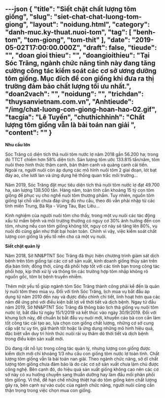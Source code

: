 ---json
{
    "title": "Siết chặt chất lượng tôm giống",
    "slug": "siet-chat-chat-luong-tom-giong",
    "layout": "noidung.html",
    "category": "danh-muc.ky-thuat.nuoi-tom",
    "tag": [
        "benh-tom",
        "tom-giong",
        "tom-thit"
    ],
    "date": "2019-05-02T17:00:00.000Z",
    "draft": false,
    "tieude": "",
    "doan gioi thieu": "",
    "doangioithieu": "Tại Sóc Trăng, ngành chức năng tỉnh này đang tăng cường công tác kiểm soát các cơ sở ương dưỡng tôm giống. Mục đích để con giống khi đưa ra thị trường đảm bảo chất lượng tối ưu nhất.",
    "doan2vach": "",
    "noidung": "",
    "trichdan": "thuysanvietnam.com.vn",
    "Anhtieude": "/img/chat-luong-con-giong-hoan-hao-02.gif",
    "tacgia": "Lê Tuyến",
    "chuthichhinh": "Chất lượng tôm giống vẫn là bài toán nan giải ",
    "__content__": ""
}
---
<p><strong>Nhu cầu lớn</strong></p>

<p>S&oacute;c Trăng c&oacute; diện t&iacute;ch thả nu&ocirc;i t&ocirc;m nước lợ năm 2018 gần 56.200 ha; trong đ&oacute; TTCT chiếm hơn 58% diện t&iacute;ch. Sản lượng t&ocirc;m ước 133.815 tấn/năm, t&ocirc;m nu&ocirc;i theo h&igrave;nh thức th&acirc;m canh, b&aacute;n th&acirc;m canh v&agrave; quảng canh cải tiến. Ngo&agrave;i ra, người nu&ocirc;i c&ograve;n &aacute;p dụng c&aacute;c m&ocirc; h&igrave;nh nu&ocirc;i t&ocirc;m 2 giai đoạn, l&oacute;t bạt đ&aacute;y ao, che lưới lan v&agrave; ứng dụng hệ thống quan trắc m&ocirc;i trường&hellip;</p>

<p>Năm 2019, S&oacute;c Trăng đặt mục ti&ecirc;u diện t&iacute;ch thả nu&ocirc;i t&ocirc;m nước lợ đạt 49.700 ha, sản lượng 138.500 tấn. H&agrave;ng năm, to&agrave;n tỉnh cần khoảng 15 tỷ con t&ocirc;m giống để phục vụ cho nghề nu&ocirc;i t&ocirc;m thương phẩm. Tuy nhi&ecirc;n, nguồn t&ocirc;m giống tại chỗ vẫn chưa đ&aacute;p ứng đủ nhu cầu, theo đ&oacute; vẫn phải nhập từ c&aacute;c tỉnh miền Trung, B&agrave; Rịa - Vũng T&agrave;u, Bạc Li&ecirc;u&hellip;</p>

<p>Kinh nghiệm của người nu&ocirc;i t&ocirc;m cho thấy, trong một vụ nu&ocirc;i c&aacute;c t&aacute;c động xấu từ mầm bệnh v&agrave; m&ocirc;i trường thường c&oacute; nguy cơ 30% ảnh hưởng đến con t&ocirc;m, nhưng nếu con t&ocirc;m giống kh&ocirc;ng tốt, nguy cơ n&agrave;y sẽ tăng l&ecirc;n 80%, vụ nu&ocirc;i đ&oacute; cũng gần như thất bại ho&agrave;n to&agrave;n. Ch&iacute;nh v&igrave; vậy, việc kiểm so&aacute;t chất lượng con giống l&agrave; yếu tố nền cho cả một vụ nu&ocirc;i.</p>

<p><strong>Siết chặt quản l&yacute;</strong></p>

<p>Năm 2018, Sở NN&amp;PTNT S&oacute;c Trăng đ&atilde; thực hiện chương tr&igrave;nh gi&aacute;m s&aacute;t dịch bệnh tr&ecirc;n t&ocirc;m giống tại c&aacute;c cơ sở sản xuất, kinh doanh giống thủy sản tr&ecirc;n địa b&agrave;n tỉnh; đồng thời, cũng đ&atilde; phối hợp tốt với c&aacute;c tỉnh bạn trong c&ocirc;ng t&aacute;c phối hợp, kịp thời xử l&yacute; v&agrave; th&ocirc;ng tin c&aacute;c trường hợp t&ocirc;m nhập kh&ocirc;ng r&otilde; nguồn gốc, t&ocirc;m bị bệnh truyền nhiễm.</p>

<p>Th&ecirc;m một yếu tố gi&uacute;p ng&agrave;nh t&ocirc;m S&oacute;c Trăng th&agrave;nh c&ocirc;ng phải kể đến l&agrave; quản l&yacute; nu&ocirc;i t&ocirc;m theo m&ugrave;a vụ. Đối với tỉnh S&oacute;c Trăng, lịch m&ugrave;a vụ bắt đầu &aacute;p dụng từ năm 2010 đến nay v&agrave; được điều chỉnh chi tiết, linh hoạt&nbsp;hơn qua c&aacute;c năm để ứng ph&oacute; với điều kiện bất lợi về thời tiết v&agrave; dịch bệnh. Ngay từ đầu năm 2019, Sở NN&amp;PTNT S&oacute;c Trăng đ&atilde; th&ocirc;ng b&aacute;o lịch thả giống vụ nu&ocirc;i t&ocirc;m nước lợ, bắt đầu từ ng&agrave;y 15/1/2019 v&agrave; kết th&uacute;c v&agrave;o ng&agrave;y 30/9/2019. Đối với khung lịch n&agrave;y, để chuẩn bị bắt đầu vụ nu&ocirc;i mới, khuyến c&aacute;o b&agrave; con cần l&agrave;m tốt c&ocirc;ng t&aacute;c cải tạo ao, lựa chọn con giống chất lượng, những cơ sở cung cấp vật tư uy t&iacute;n, gi&aacute; th&agrave;nh tốt hoặc l&agrave; ứng dụng những m&ocirc; h&igrave;nh hiệu quả, đặc biệt vẫn duy tr&igrave; h&igrave;nh thức nu&ocirc;i rải vụ thăm d&ograve; thời tiết v&agrave; dịch bệnh trong điều kiện sản xuất mới.</p>

<p>D&ugrave; đang rất nỗ lực trong c&ocirc;ng t&aacute;c quản l&yacute;, nhưng lượng con giống được kiểm dịch mới chỉ khoảng 1/3 nhu cầu con giống t&ocirc;m nước lợ to&agrave;n tỉnh. Chất lượng t&ocirc;m giống vẫn l&agrave; b&agrave;i to&aacute;n nan giải. Theo ng&agrave;nh chức năng, sở dĩ chất lượng t&ocirc;m giống chưa đảm bảo l&agrave; do c&aacute;c cơ sở sản xuất chưa l&agrave;m chủ được c&ocirc;ng nghệ. B&ecirc;n cạnh đ&oacute;, do hiệu quả sản xuất giống kh&ocirc;ng cao n&ecirc;n c&aacute;c cơ sở n&agrave;y c&oacute; xu hướng chuyển sang thuần dưỡng hay l&agrave;m đầu mối ph&acirc;n phối t&ocirc;m giống. V&igrave; thế, để hạn chế những thiệt hại do t&ocirc;m giống k&eacute;m chất lượng g&acirc;y ra, b&ecirc;n cạnh sự v&agrave;o cuộc của ng&agrave;nh chức năng, người nu&ocirc;i cũng cần thận trọng trong việc chọn mua con giống.</p>
